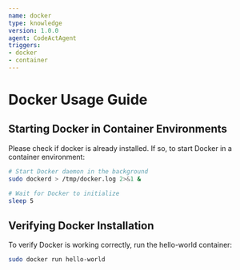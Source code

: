 ```yaml
---
name: docker
type: knowledge
version: 1.0.0
agent: CodeActAgent
triggers:
- docker
- container
---
```


# Docker Usage Guide

## Starting Docker in Container Environments

Please check if docker is already installed. If so, to start Docker in a container environment:

```bash
# Start Docker daemon in the background
sudo dockerd > /tmp/docker.log 2>&1 &

# Wait for Docker to initialize
sleep 5
```

## Verifying Docker Installation

To verify Docker is working correctly, run the hello-world container:

```bash
sudo docker run hello-world
```
